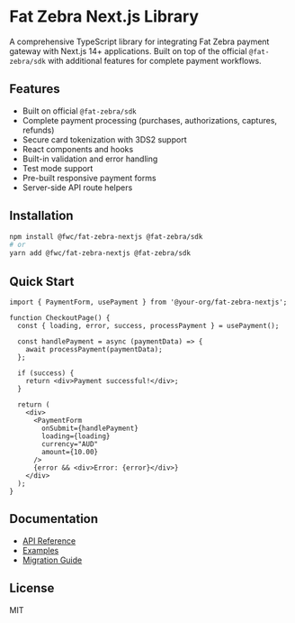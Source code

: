 # Fat Zebra Next.js Library

A comprehensive TypeScript library for integrating Fat Zebra payment gateway with Next.js 14+ applications. Built on top of the official `@fat-zebra/sdk` with additional features for complete payment workflows.

## Features

- Built on official `@fat-zebra/sdk`
- Complete payment processing (purchases, authorizations, captures, refunds)
- Secure card tokenization with 3DS2 support
- React components and hooks
- Built-in validation and error handling
- Test mode support
- Pre-built responsive payment forms
- Server-side API route helpers

## Installation

```bash
npm install @fwc/fat-zebra-nextjs @fat-zebra/sdk
# or
yarn add @fwc/fat-zebra-nextjs @fat-zebra/sdk
```

## Quick Start

```tsx
import { PaymentForm, usePayment } from '@your-org/fat-zebra-nextjs';

function CheckoutPage() {
  const { loading, error, success, processPayment } = usePayment();

  const handlePayment = async (paymentData) => {
    await processPayment(paymentData);
  };

  if (success) {
    return <div>Payment successful!</div>;
  }

  return (
    <div>
      <PaymentForm 
        onSubmit={handlePayment}
        loading={loading}
        currency="AUD"
        amount={10.00}
      />
      {error && <div>Error: {error}</div>}
    </div>
  );
}
```

## Documentation

- [API Reference](./docs/api.md)
- [Examples](./examples/)
- [Migration Guide](./docs/migration.md)

## License

MIT
